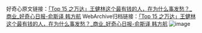 好奇心原文链接：[「Top 15 之万达」王健林这个最有钱的人，在为什么事发愁？_商业_好奇心日报-俞斯译 韩方航](https://www.qdaily.com/articles/11480.html)
WebArchive归档链接：[「Top 15 之万达」王健林这个最有钱的人，在为什么事发愁？_商业_好奇心日报-俞斯译 韩方航](http://web.archive.org/web/20161016180318/http://www.qdaily.com:80/articles/11480.html)
![image](http://ww3.sinaimg.cn/large/007d5XDply1g3wa7dpjwmj30s8cmt1kz)